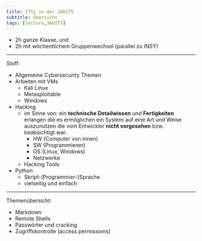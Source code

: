 ```yaml
---
title: ITS1 in der 3AHITS
subtitle: Übersicht
tags: [lecture,3AHITS]
---
```




- 2h ganze Klasse, und
- 2h mit wöchentlichem Gruppenwechsel (parallel zu INSY)



---

Stoff:

- Allgemeine Cybersecurity Themen
- Arbeiten mit VMs
  - Kali Linux
  - Metasploitable
  - Windows
- Hacking
  - im Sinne von: ein **technische Detailwissen** und **Fertigkeiten** erlangen die es ermöglichen ein System auf eine Art und Weise auszunutzen die vom Entwickler **nicht vorgesehen** bzw. beabsichtigt war.
    - HW (Computer von innen)
    - SW (Programmieren)
    - OS (Linux, Windows)
    - Netzwerke
  - Hacking Tools
- Python
  - Skript-(Programmier-)Sprache
  - vielseitig und einfach

---

Themenübersicht:

- Markdown
- Remote Shells
- Passwörter und cracking
- Zugriffskontrolle (access permissions)

